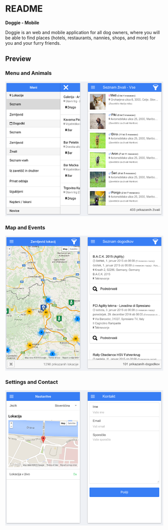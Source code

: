 README
======
**Doggie - Mobile**

Doggie is an web and mobile application for all dog owners, where you will be able to find places (hotels, restaurants, nannies, shops, and more) for you and your furry friends.

Preview
----------------------

### Menu and Animals ###
![Menu and Animals preview](doc/assets/images/preview.png)

### Map and Events ###
![Map and Events preview](doc/assets/images/preview2.png)

### Settings and Contact ###
![Settings and Contact preview](doc/assets/images/preview3.png)
